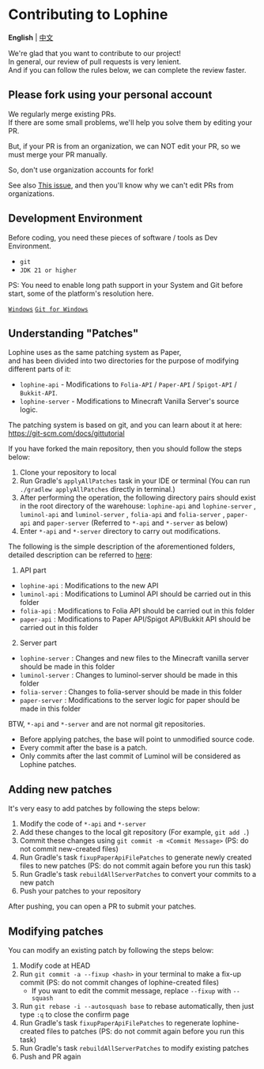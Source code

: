 Contributing to Lophine
=======================

**English** | [中文](./CONTRIBUTING.md)

We're glad that you want to contribute to our project!  
In general, our review of pull requests is very lenient.  
And if you can follow the rules below, we can complete the review faster.

## Please fork using your personal account

We regularly merge existing PRs.  
If there are some small problems, we'll help you solve them by editing your PR.

But, if your PR is from an organization, we can NOT edit your PR, so we must merge your PR manually.

So, don't use organization accounts for fork!

See also [This issue](https://github.com/isaacs/github/issues/1681), and then you'll know why we can't edit PRs from organizations.

## Development Environment

Before coding, you need these pieces of software / tools as Dev Environment.

- `git`
- `JDK 21 or higher`

PS: You need to enable long path support in your System and Git before start, some of the platform's resolution here.

[`Windows`](https://learn.microsoft.com/windows/win32/fileio/maximum-file-path-limitation)
[`Git for Windows`](https://gitforwindows.org/faq.html#i-get-errors-trying-to-check-out-files-with-long-path-names)

## Understanding "Patches"

Lophine uses as the same patching system as Paper,  
and has been divided into two directories for the purpose of modifying different parts of it:

- `lophine-api` - Modifications to `Folia-API` / `Paper-API` / `Spigot-API` / `Bukkit-API`.
- `lophine-server` - Modifications to Minecraft Vanilla Server's source logic.

The patching system is based on git, and you can learn about it at here: <https://git-scm.com/docs/gittutorial>

If you have forked the main repository, then you should follow the steps below:

1. Clone your repository to local
2. Run Gradle's `applyAllPatches` task in your IDE or terminal (You can run `./gradlew applyAllPatches` directly in terminal.)
3. After performing the operation, the following directory pairs should exist in the root directory of the warehouse: `lophine-api` and `lophine-server` , `luminol-api` and `luminol-server` , `folia-api` and `folia-server` , `paper-api` and `paper-server` (Referred to `*-api` and `*-server` as below)
4. Enter `*-api` and `*-server` directory to carry out modifications.

The following is the simple description of the aforementioned folders, detailed description can be referred to [here](https://github.com/Toffikk/paperweight-examples/blob/18241979c88068d5b061d95ad69c98ecb201c246/README.md):

1. API part

- `lophine-api` : Modifications to the new API
- `luminol-api` : Modifications to Luminol API should be carried out in this folder
- `folia-api` : Modifications to Folia API should be carried out in this folder
- `paper-api` : Modifications to Paper API/Spigot API/Bukkit API should be carried out in this folder

2. Server part

- `lophine-server` : Changes and new files to the Minecraft vanilla server should be made in this folder
- `luminol-server` : Changes to luminol-server should be made in this folder
- `folia-server` : Changes to folia-server should be made in this folder
- `paper-server` : Modifications to the server logic for paper should be made in this folder

BTW, `*-api` and `*-server` and are not normal git repositories.

- Before applying patches, the base will point to unmodified source code.
- Every commit after the base is a patch.
- Only commits after the last commit of Luminol will be considered as Lophine patches.

## Adding new patches

It's very easy to add patches by following the steps below:

1. Modify the code of `*-api` and `*-server`
2. Add these changes to the local git repository (For example, `git add .`)
3. Commit these changes using `git commit -m <Commit Message>` (PS: do not commit new-created files)
4. Run Gradle's task `fixupPaperApiFilePatches` to generate newly created files to new patches (PS: do not commit again before you run this task)
5. Run Gradle's task `rebuildAllServerPatches` to convert your commits to a new patch
6. Push your patches to your repository

After pushing, you can open a PR to submit your patches.

## Modifying patches

You can modify an existing patch by following the steps below:

1. Modify code at HEAD
2. Run `git commit -a --fixup <hash>` in your terminal to make a fix-up commit (PS: do not commit changes of lophine-created files)
    - If you want to edit the commit message, replace `--fixup` with `--squash`
3. Run `git rebase -i --autosquash base` to rebase automatically, then just type `:q` to close the confirm page
4. Run Gradle's task `fixupPaperApiFilePatches` to regenerate lophine-created files to patches (PS: do not commit again before you run this task)
5. Run Gradle's task `rebuildAllServerPatches` to modify existing patches
6. Push and PR again
